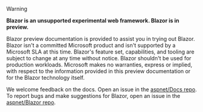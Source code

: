 > [!WARNING]
> **Blazor is an unsupported experimental web framework. Blazor is in preview.**
>
> Blazor preview documentation is provided to assist you in trying out Blazor. Blazor isn't a committed Microsoft product and isn't supported by a Microsoft SLA at this time. Blazor's feature set, capabilities, and tooling are subject to change at any time without notice. Blazor shouldn't be used for production workloads. Microsoft makes no warranties, express or implied, with respect to the information provided in this preview documentation or for the Blazor technology itself.
>
> We welcome feedback on the docs. Open an issue in the [aspnet/Docs repo](https://github.com/aspnet/Docs/issues/new). To report bugs and make suggestions for Blazor, open an issue in the [aspnet/Blazor repo](https://github.com/aspnet/Blazor/issues/new).
